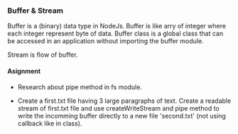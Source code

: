 
**<H3>Buffer & Stream</H3>**
Buffer is a (binary) data type in NodeJs. Buffer is like arry of integer where each integer represent byte of data.
Buffer class is a global class that can be accessed in an application without importing the buffer module.

Stream is flow of buffer. 

**<H4>Asignment</H4>**

- Research about pipe method in fs module.

- Create a first.txt file having 3 large paragraphs of text. Create a readable stream of first.txt file and use createWriteStream and pipe method to write the incomming buffer directly to a new file 'second.txt' (not using callback like in class).